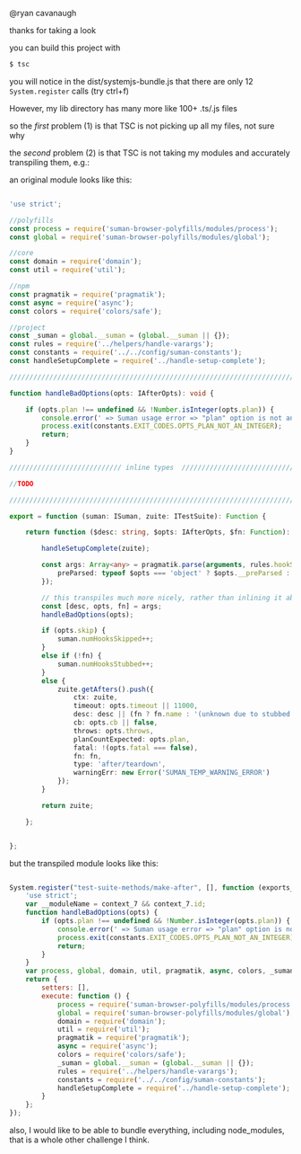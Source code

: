 @ryan cavanaugh

thanks for taking a look

you can build this project with

```bash
$ tsc
```


you will notice in the dist/systemjs-bundle.js that there are only
12 `System.register` calls (try ctrl+f)

However, my lib directory has many more like 100+ .ts/.js files


so the *first* problem (1) is that TSC is not picking up all my files, not sure why


the *second* problem (2) is that TSC is not taking my modules
and accurately transpiling them, e.g.:

an original module looks like this:


```typescript

'use strict';

//polyfills
const process = require('suman-browser-polyfills/modules/process');
const global = require('suman-browser-polyfills/modules/global');

//core
const domain = require('domain');
const util = require('util');

//npm
const pragmatik = require('pragmatik');
const async = require('async');
const colors = require('colors/safe');

//project
const _suman = global.__suman = (global.__suman || {});
const rules = require('../helpers/handle-varargs');
const constants = require('../../config/suman-constants');
const handleSetupComplete = require('../handle-setup-complete');

///////////////////////////////////////////////////////////////////////////////////////

function handleBadOptions(opts: IAfterOpts): void {

    if (opts.plan !== undefined && !Number.isInteger(opts.plan)) {
        console.error(' => Suman usage error => "plan" option is not an integer.');
        process.exit(constants.EXIT_CODES.OPTS_PLAN_NOT_AN_INTEGER);
        return;
    }
}

//////////////////////////// inline types  ///////////////////////////////////

//TODO

////////////////////////////////////////////////////////////////////////////

export = function (suman: ISuman, zuite: ITestSuite): Function {

    return function ($desc: string, $opts: IAfterOpts, $fn: Function): ITestSuite {

        handleSetupComplete(zuite);

        const args: Array<any> = pragmatik.parse(arguments, rules.hookSignature, {
            preParsed: typeof $opts === 'object' ? $opts.__preParsed : null
        });

        // this transpiles much more nicely, rather than inlining it above
        const [desc, opts, fn] = args;
        handleBadOptions(opts);

        if (opts.skip) {
            suman.numHooksSkipped++;
        }
        else if (!fn) {
            suman.numHooksStubbed++;
        }
        else {
            zuite.getAfters().push({
                ctx: zuite,
                timeout: opts.timeout || 11000,
                desc: desc || (fn ? fn.name : '(unknown due to stubbed function)'),
                cb: opts.cb || false,
                throws: opts.throws,
                planCountExpected: opts.plan,
                fatal: !(opts.fatal === false),
                fn: fn,
                type: 'after/teardown',
                warningErr: new Error('SUMAN_TEMP_WARNING_ERROR')
            });
        }

        return zuite;

    };


};


```

but the transpiled module looks like this:


```javascript

System.register("test-suite-methods/make-after", [], function (exports_7, context_7) {
    'use strict';
    var __moduleName = context_7 && context_7.id;
    function handleBadOptions(opts) {
        if (opts.plan !== undefined && !Number.isInteger(opts.plan)) {
            console.error(' => Suman usage error => "plan" option is not an integer.');
            process.exit(constants.EXIT_CODES.OPTS_PLAN_NOT_AN_INTEGER);
            return;
        }
    }
    var process, global, domain, util, pragmatik, async, colors, _suman, rules, constants, handleSetupComplete;
    return {
        setters: [],
        execute: function () {
            process = require('suman-browser-polyfills/modules/process');
            global = require('suman-browser-polyfills/modules/global');
            domain = require('domain');
            util = require('util');
            pragmatik = require('pragmatik');
            async = require('async');
            colors = require('colors/safe');
            _suman = global.__suman = (global.__suman || {});
            rules = require('../helpers/handle-varargs');
            constants = require('../../config/suman-constants');
            handleSetupComplete = require('../handle-setup-complete');
        }
    };
});

```



also, I would like to be able to bundle everything, including node_modules,
that is a whole other challenge I think.



